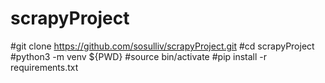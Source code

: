# scrapyProject
#git clone https://github.com/sosulliv/scrapyProject.git
#cd scrapyProject    
#python3 -m venv ${PWD}
#source bin/activate
#pip install -r requirements.txt

